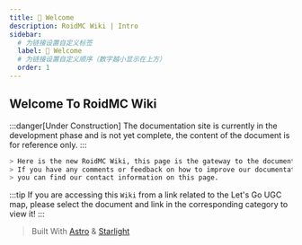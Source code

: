 ```yaml
---
title: 👋 Welcome
description: RoidMC Wiki | Intro
sidebar:
  # 为链接设置自定义标签
  label: 👋 Welcome
  # 为链接设置自定义顺序（数字越小显示在上方）
  order: 1
---
```


## Welcome To RoidMC Wiki

:::danger[Under Construction]
The documentation site is currently in the development phase and is not yet complete, the content of the document is for reference only.
:::

```bash title="Introduction"
> Here is the new RoidMC Wiki, this page is the gateway to the documentation we host.
> If you have any comments or feedback on how to improve our documentation, 
> you can find our contact information on this page.
```

:::tip
If you are accessing this `Wiki` from a link related to the Let's Go UGC map, please select the document and link in the corresponding category to view it!
:::

> Built With [Astro](https://astro.build/) & [Starlight](https://github.com/withastro/starlight)

<!--
## Further reading

- Read [about reference](https://diataxis.fr/reference/) in the Diátaxis framework-->

